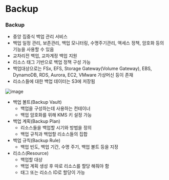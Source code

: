 # Backup

### Backup

- 중앙 집중식 백업 관리 서비스
- 백업 일정 관리, 보존관리, 백업 모니터링, 수명주기관리, 액세스 정책, 암호화 등의 기능을 사용할 수 있음
- 교차리전 백업, 교차계정 백업 지원
- 리소스 태그 기반으로 백업 정책 구성 가능
- 백업대상으로는 FSx, EFS, Storage Gateway(Volume Gateway), EBS, DynamoDB, RDS, Aurora, EC2, VMware 가상머신 등이 존재
- 리소스들에 대한 백업 데이터는 S3에 저장됨

![image](https://github.com/pokabook/TIL/assets/103029701/b8e83835-9032-4f33-8082-f2da5278d298)

- 백업 볼트(Backup Vault)
  - 백업을 구성하는데 사용하는 컨테이너
  - 백업 암호화를 위해 KMS 키 설정 가능
- 백업 계획(Backup Plan)
  - 리소스들을 백업할 시기와 방법을 정의
  - 백업 규칙과 백업할 리소스들의 집합
- 백업 규칙(Backup Rule)
  - 백업 빈도, 백업 기간, 수명 주기, 백업 볼트 등을 지정
- 리소스(Resource)
  - 백업할 대상
  - 백업 계획 생성 후 따로 리소스를 할당 해줘야 함
  - 태그 또는 리소스 ID로 할당이 가능
